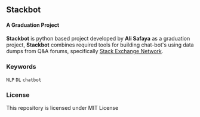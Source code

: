 ## Stackbot
#### A Graduation Project


**Stackbot** is python based project developed by **Ali Safaya** as a graduation project, **Stackbot** combines required tools for building chat-bot's using data dumps from Q&A forums, specifically [Stack Exchange Network](https://stackexchange.com/).


### Keywords

`NLP` `DL` `chatbot`

### License

This repository is licensed under MIT License
